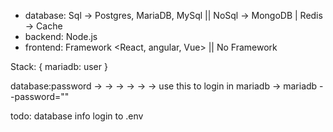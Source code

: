 - database: Sql -> Postgres, MariaDB, MySql || NoSql -> MongoDB | Redis -> Cache
- backend: Node.js
- frontend: Framework <React, angular, Vue> || No Framework

Stack: {
    mariadb: user
}

database:password
-> -> -> -> -> -> use this to login in mariadb  -> mariadb --password="<password>"

todo:
    database info login to .env